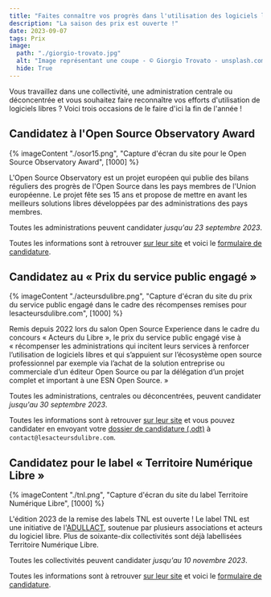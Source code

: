 ```yaml
---
title: "Faites connaître vos progrès dans l'utilisation des logiciels libres !"
description: "La saison des prix est ouverte !"
date: 2023-09-07
tags: Prix
image:
  path: "./giorgio-trovato.jpg"
  alt: "Image représentant une coupe - © Giorgio Trovato - unsplash.com/fr/photos/_XTY6lD8jgM"
  hide: True
---
```


Vous travaillez dans une collectivité, une administration centrale ou déconcentrée et vous souhaitez faire reconnaître vos efforts d'utilisation de logiciels libres ?  Voici trois occasions de le faire d'ici la fin de l'année !

## Candidatez à l'Open Source Observatory Award

{% imageContent "./osor15.png", "Capture d'écran du site pour le Open Source Observatory Award", [1000] %}

L'Open Source Observatory est un projet européen qui publie des bilans réguliers des progrès de l'Open Source dans les pays membres de l'Union européenne.  Le projet fête ses 15 ans et propose de mettre en avant les meilleurs solutions libres développées par des administrations des pays membres.

Toutes les administrations peuvent candidater *jusqu'au 23 septembre 2023*.

Toutes les informations sont à retrouver [sur leur site](https://joinup.ec.europa.eu/collection/open-source-observatory-osor/osor-awards-2023) et voici le [formulaire de candidature](https://ec.europa.eu/eusurvey/runner/OSORawards2023).

## Candidatez au « Prix du service public engagé »

{% imageContent "./acteursdulibre.png", "Capture d'écran du site du prix du service public engagé dans le cadre des récompenses remises pour lesacteursdulibre.com", [1000] %}

Remis depuis 2022 lors du salon Open Source Experience dans le cadre du concours « Acteurs du Libre », le prix du service public engagé vise à « récompenser les administrations qui incitent leurs services à renforcer l’utilisation de logiciels libres et qui s’appuient sur l’écosystème open source professionnel par exemple via l’achat de la solution entreprise ou commerciale d’un éditeur Open Source ou par la délégation d’un projet complet et important à une ESN Open Source. »

Toutes les administrations, centrales ou déconcentrées, peuvent candidater *jusqu'au 30 septembre 2023*.

Toutes les informations sont à retrouver [sur leur site](https://lesacteursdulibre.com/portfolio/prix-du-service-public-engage/) et vous pouvez candidater en envoyant votre [dossier de candidature (.odt)](https://lesacteursdulibre.com/wp-content/uploads/2023/06/DOSSIER-PARTICIPATION-ActeursDuLibre2023-V4.odt) à `contact@lesacteursdulibre.com`.

## Candidatez pour le label « Territoire Numérique Libre »

{% imageContent "./tnl.png", "Capture d'écran du site du label Territoire Numérique Libre", [1000] %}

L'édition 2023 de la remise des labels TNL est ouverte !  Le label TNL est une initiative de l'[ADULLACT](https://adullact.org), soutenue par plusieurs associations et acteurs du logiciel libre. Plus de soixante-dix collectivités sont déjà labellisées Territoire Numérique Libre. 

Toutes les collectivités peuvent candidater *jusqu'au 10 novembre 2023*.

Toutes les informations sont à retrouver [sur leur site](https://territoire-numerique-libre.org/edition-2023/) et voici le [formulaire de candidature](https://demarches.adullact.org/commencer/territoire-numerique-libre-2023).
